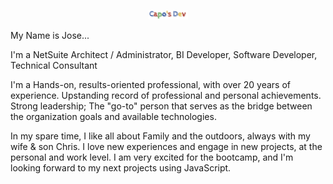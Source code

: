 <p align="center"><img width=12.5% src="img/dev.png"></p>
<p>My Name is Jose...

I'm a NetSuite Architect / Administrator, BI Developer, Software Developer, Technical Consultant

I'm a Hands-on, results-oriented professional, with over 20 years of experience. Upstanding record of professional and personal achievements. Strong leadership; The "go-to" person that serves as the bridge between the organization goals and available technologies.

In my spare time, I like all about Family and the outdoors, always with my wife & son Chris. I love new experiences and engage in new projects, at the personal and work level. I am very excited for the bootcamp, and I'm looking forward to my next projects using JavaScript.</p>


<!--
**josesanchezcapo/josesanchezcapo** is a ✨ _special_ ✨ repository because its `README.md` (this file) appears on your GitHub profile.

Here are some ideas to get you started:

- 🔭 I’m currently working on ...
- 🌱 I’m currently learning ...
- 👯 I’m looking to collaborate on ...
- 🤔 I’m looking for help with ...
- 💬 Ask me about ...
- 📫 How to reach me: ...
- 😄 Pronouns: ...
- ⚡ Fun fact: ...
-->
